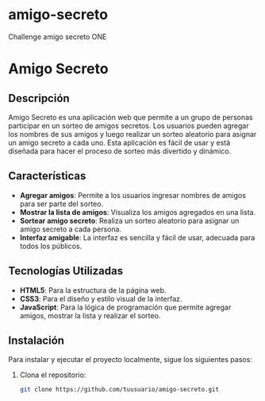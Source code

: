 # amigo-secreto
Challenge amigo secreto ONE 
# Amigo Secreto

## Descripción
Amigo Secreto es una aplicación web que permite a un grupo de personas participar en un sorteo de amigos secretos. Los usuarios pueden agregar los nombres de sus amigos y luego realizar un sorteo aleatorio para asignar un amigo secreto a cada uno. Esta aplicación es fácil de usar y está diseñada para hacer el proceso de sorteo más divertido y dinámico.

## Características
- **Agregar amigos**: Permite a los usuarios ingresar nombres de amigos para ser parte del sorteo.
- **Mostrar la lista de amigos**: Visualiza los amigos agregados en una lista.
- **Sortear amigo secreto**: Realiza un sorteo aleatorio para asignar un amigo secreto a cada persona.
- **Interfaz amigable**: La interfaz es sencilla y fácil de usar, adecuada para todos los públicos.

## Tecnologías Utilizadas
- **HTML5**: Para la estructura de la página web.
- **CSS3**: Para el diseño y estilo visual de la interfaz.
- **JavaScript**: Para la lógica de programación que permite agregar amigos, mostrar la lista y realizar el sorteo.

## Instalación

Para instalar y ejecutar el proyecto localmente, sigue los siguientes pasos:

1. Clona el repositorio:
   ```bash
   git clone https://github.com/tuusuario/amigo-secreto.git
